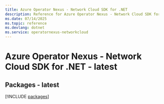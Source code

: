 ```yaml
---
title: Azure Operator Nexus - Network Cloud SDK for .NET
description: Reference for Azure Operator Nexus - Network Cloud SDK for .NET
ms.date: 07/14/2025
ms.topic: reference
ms.devlang: dotnet
ms.service: operatornexus-networkcloud
---
```

# Azure Operator Nexus - Network Cloud SDK for .NET - latest
## Packages - latest
[!INCLUDE [packages](operator-nexus---network-cloud-index.md)]